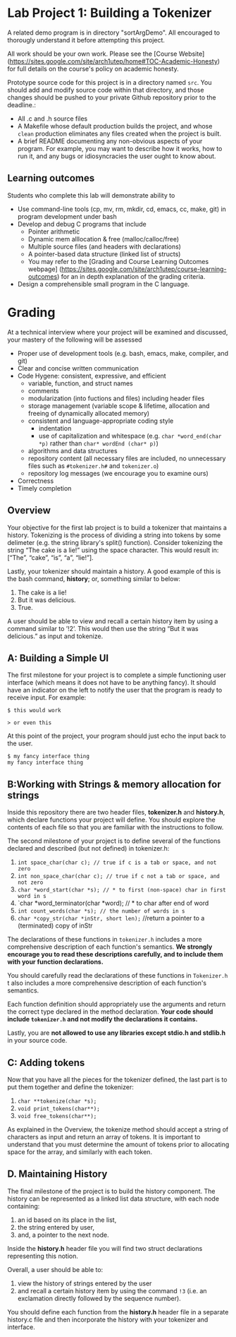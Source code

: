 Lab Project 1: Building a Tokenizer
===================================
A related demo program is in directory "sortArgDemo".  All encouraged to thorougly understand it
before attempting this project.

All work should be your own work. Please see the [Course Website]
(https://sites.google.com/site/arch1utep/home#TOC-Academic-Honesty) for full details on the
course's policy on academic honesty.

Prototype source code for this project is in a  directory named `src`. You should add and modify
source code within that directory, and those changes should be pushed to your private Github
repository prior to the deadline.:  
- All .c and .h source files
- A Makefile whose default production builds the project, and whose `clean` production
eliminates any files created when the project is built.
- A brief README documenting any non-obvious aspects of your program.  For example, you may want
to describe how it works, how to run it, and any bugs or idiosyncracies the user ought to know
about.

## Learning outcomes

Students who complete this lab will demonstrate ability to
- Use command-line tools (cp, mv, rm, mkdir, cd, emacs, cc, make, git) in program development
  under bash
- Develop and debug C programs that include 
  - Pointer arithmetic 
  - Dynamic mem alllocation & free (malloc/calloc/free) 
  - Multiple source files (and headers with declarations)
  - A pointer-based data structure (linked list of structs)
  - You may refer to the [Grading and Course Learning Outcomes webpage]
    (https://sites.google.com/site/arch1utep/course-learning-outcomes) for an in depth
    explanation of the grading criteria.
- Design a comprehensible small program in the C language. 

# Grading 

At a technical interview where your project will be examined and discussed, your mastery of the
following will be assessed

- Proper use of development tools (e.g. bash, emacs, make, compiler, and git) 
- Clear and concise written communication 
- Code Hygene: consistent, expressive, and efficient
  - variable, function, and struct names
  - comments
  - modularization (into fuctions and files) including header files
  - storage management (variable scope & lifetime, allocation and
    freeing of dynamically allocated memory)
  - consistent and language-appropriate coding style
    - indentation
    - use of capitalization and whitespace (e.g. `char *word_end(char *p)` 
      rather than `char* wordEnd (char* p)`)
  - algorithms and data structures
  - repository content (all necessary files are included, no
    unnecessary files such as `#tokenizer.h#` and `tokenizer.o`)
  - repository log messages (we encourage you to examine ours)
- Correctness
- Timely completion

## Overview
Your objective for the first lab project is to build a tokenizer that maintains a history.
Tokenizing is the process of dividing a string into tokens by some delimeter (e.g. the string
library's split() function). Consider tokenizing the string “The cake is a lie!” using the space
character. This would result in: \[“The”, “cake”, “is”, “a”, “lie!”\].

Lastly, your tokenizer should maintain a history. A good example of this is the bash command,
**history**; or, something similar to below:

1.  The cake is a lie!
2.  But it was delicious.
3.  True.

A user should be able to view and recall a certain history item by using a command similar to
’!2’. This would then use the string “But it was delicious.” as input and tokenize.

## A: Building a Simple UI
The first milestone for your project is to complete a simple functioning user interface (which
means it does not have to be anything fancy). It should have an indicator on the left to notify
the user that the program is ready to receive input. For example:

`$ this would work`

`> or even this`

At this point of the project, your program should just echo the input back to the user.

```
$ my fancy interface thing
my fancy interface thing
```

## B:Working with Strings & memory allocation for strings
Inside this repository there are two header files, **tokenizer.h** and **history.h**, which
declare functions your project will define. You should explore the contents of each file so that
you are familiar with the instructions to follow.

The second milestone of your project is to define several of the functions declared and
described (but not defined) in tokenizer.h:

1. `int space_char(char c); // true if c is a tab or space, and not zero`
2. `int non_space_char(char c); // true if c not a tab or space, and not zero`
3. `char *word_start(char *s); // * to first (non-space) char in first word in s`
4. `char *word_terminator(char *word);   // * to char after end of word
5. `int count_words(char *s); // the number of words in s`
6. `char *copy_str(char *inStr, short len);` //return a pointer to a (terminated) copy of inStr 

The declarations of these functions in `tokenizer.h` includes a more comprehensive description
of each function's semantics.  **We strongly encourage you to read these descriptions carefully,
and to include them with your function declarations.**

You should carefully read the declarations of these functions in `Tokenizer.h` t also includes a
more comprehensive description of each function's semantics.

Each function definition should appropriately use the arguments and return the correct type
declared in the method declaration. **Your code should include `tokenizer.h` and not modify the
declarations it contains.**

Lastly, you are **not allowed to use any libraries except stdio.h and stdlib.h** in your source
code.

## C: Adding tokens
Now that you have all the pieces for the tokenizer defined, the last part is to put them
together and define the tokenizer:

1. `char **tokenize(char *s);`
2. `void print_tokens(char**);`
3. `void free_tokens(char**);`

As explained in the Overview, the tokenize method should accept a string of characters as input
and return an array of tokens. It is important to understand that you must determine the amount
of tokens prior to allocating space for the array, and similarly with each token.

## D. Maintaining History
The final milestone of the project is to build the history component. The history can be
represented as a linked list data structure, with each node containing:

1. an id based on its place in the list,
2. the string entered by user,
3. and, a pointer to the next node.

Inside the **history.h** header file you will find two struct declarations representing this
notion.

Overall, a user should be able to: 

1. view the history of strings entered by the user 
2. and recall a certain history item by using the command `!3` (i.e. an exclamation directly
    followed by the sequence number).

You should define each function from the **history.h** header file in a separate history.c file
and then incorporate the history with your tokenizer and interface.

